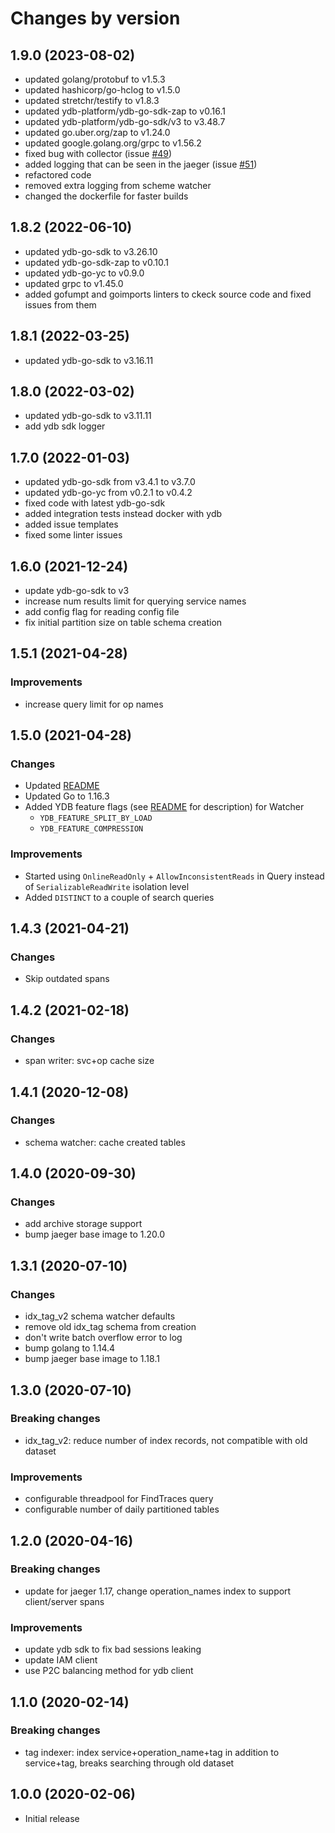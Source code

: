 # Changes by version

[//]: # (todo: change date before release)
1.9.0 (2023-08-02)
------------------

* updated golang/protobuf to v1.5.3
* updated hashicorp/go-hclog to v1.5.0
* updated stretchr/testify to v1.8.3
* updated ydb-platform/ydb-go-sdk-zap to v0.16.1
* updated ydb-platform/ydb-go-sdk/v3 to v3.48.7
* updated go.uber.org/zap to v1.24.0
* updated google.golang.org/grpc to v1.56.2
* fixed bug with collector (issue [#49](https://github.com/ydb-platform/jaeger-ydb-store/issues/49))
* added logging that can be seen in the jaeger (issue [#51](https://github.com/ydb-platform/jaeger-ydb-store/issues/51))
* refactored code
* removed extra logging from scheme watcher
* changed the dockerfile for faster builds

1.8.2 (2022-06-10)
------------------

* updated ydb-go-sdk to v3.26.10
* updated ydb-go-sdk-zap to v0.10.1
* updated ydb-go-yc to v0.9.0
* updated grpc to v1.45.0
* added gofumpt and goimports linters to ckeck source code and fixed issues from them

1.8.1 (2022-03-25)
------------------

* updated ydb-go-sdk to v3.16.11

1.8.0 (2022-03-02)
------------------

* updated ydb-go-sdk to v3.11.11
* add ydb sdk logger

1.7.0 (2022-01-03)
------------------

* updated ydb-go-sdk from v3.4.1 to v3.7.0
* updated ydb-go-yc from v0.2.1 to v0.4.2
* fixed code with latest ydb-go-sdk
* added integration tests instead docker with ydb
* added issue templates
* fixed some linter issues

1.6.0 (2021-12-24)
------------------

* update ydb-go-sdk to v3
* increase num results limit for querying service names
* add config flag for reading config file
* fix initial partition size on table schema creation

1.5.1 (2021-04-28)
------------------

### Improvements
* increase query limit for op names

1.5.0 (2021-04-28)
------------------

### Changes
* Updated [README](README.md)
* Updated Go to 1.16.3
* Added YDB feature flags (see [README](README.md) for description) for Watcher
  - `YDB_FEATURE_SPLIT_BY_LOAD`
  - `YDB_FEATURE_COMPRESSION`

### Improvements
* Started using `OnlineReadOnly` + `AllowInconsistentReads` in Query
  instead of `SerializableReadWrite` isolation level
* Added `DISTINCT` to a couple of search queries 

1.4.3 (2021-04-21)
------------------

### Changes
* Skip outdated spans

1.4.2 (2021-02-18)
------------------

### Changes
* span writer: svc+op cache size

1.4.1 (2020-12-08)
------------------

### Changes
* schema watcher: cache created tables

1.4.0 (2020-09-30)
------------------

### Changes
* add archive storage support
* bump jaeger base image to 1.20.0

1.3.1 (2020-07-10)
------------------

### Changes
* idx_tag_v2 schema watcher defaults
* remove old idx_tag schema from creation
* don't write batch overflow error to log
* bump golang to 1.14.4
* bump jaeger base image to 1.18.1

1.3.0 (2020-07-10)
------------------

### Breaking changes
* idx_tag_v2: reduce number of index records, not compatible with old dataset

### Improvements
* configurable threadpool for FindTraces query
* configurable number of daily partitioned tables

1.2.0 (2020-04-16)
------------------

### Breaking changes
* update for jaeger 1.17, change operation_names index to support client/server spans

### Improvements
* update ydb sdk to fix bad sessions leaking
* update IAM client
* use P2C balancing method for ydb client


1.1.0 (2020-02-14)
------------------


### Breaking changes
* tag indexer: index service+operation_name+tag in addition to service+tag, breaks searching through old dataset

1.0.0 (2020-02-06)
------------------
* Initial release
